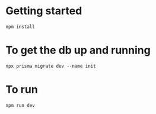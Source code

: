 # Getting started

    npm install
# To get the db up and running
    npx prisma migrate dev --name init
# To run
    npm run dev
